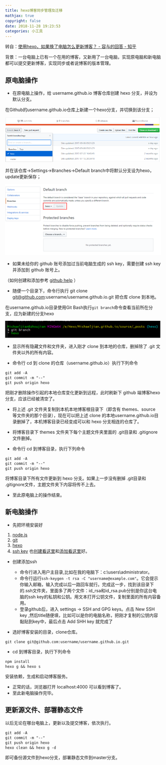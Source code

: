 ```yaml
---
title: hexo博客同步管理及迁移
mathjax: true
copyright: false
date: 2018-11-28 19:23:53
categories: 小工具
---
```


转自：[使用hexo，如果换了电脑怎么更新博客？ - 容与的回答 - 知乎](https://www.zhihu.com/question/21193762/answer/369050999)


背景：一台电脑上已有一个在用的博客，又新用了一台电脑，实现原电脑和新电脑都可以提交更新博客，实现同步或者说博客的版本管理。


## 原电脑操作

- 在原电脑上操作，给 username.github.io 博客仓库创建 hexo 分支，并设为默认分支。

在Github的username.github.io仓库上新建一个hexo分支，并切换到该分支；

![1](/posts_res/2018-11-28-hexo博客同步管理及迁移/1.jpg)

并在该仓库->Settings->Branches->Default branch中将默认分支设为hexo，update更新保存；

![2](/posts_res/2018-11-28-hexo博客同步管理及迁移/2.jpg)

- 如果未给你的 github 账号添加过当前电脑生成的 ssh key，需要创建 ssh key 并添加到 github 账号上。

（如何创建和添加参考 [github help](https://link.zhihu.com/?target=https%3A//help.github.com/articles/connecting-to-github-with-ssh/) ）

- 随便一个目录下，命令行执行 git clone git@github.com:username/username.github.io.git 把仓库 clone 到本地。

在username.github.io目录使用Git Bash执行``git branch``命令查看当前所在分支，应为新建的分支hexo

![3](/posts_res/2018-11-28-hexo博客同步管理及迁移/3.jpg)

- 显示所有隐藏文件和文件夹，进入刚才 clone 到本地的仓库，删掉除了 .git 文件夹以外的所有内容。

- 命令行 cd 到 clone 的仓库（username.github.io）执行下列命令

```
git add -A
git commit -m "--"
git push origin hexo
```

把刚才删除操作引起的本地仓库变化更新到远程，此时刷新下 github 端博客hexo分支，应该已经被清空了。

- 将上述 .git 文件夹复制到本机本地博客根目录下（即含有 themes、source 等文件夹的那个目录），现在可以把上述 clone 的本地username.github.io目录删掉了，本机博客目录已经变成可以和 hexo 分支相连的仓库了。

- 将博客目录下 themes 文件夹下每个主题文件夹里面的 .git目录和 .gitignore文件删掉。 

- 命令行 cd 到博客目录，执行下列命令

```
git add -A
git commit -m "--"
git push origin hexo
```

将博客目录下所有文件更新到 hexo 分支。如果上一步没有删掉 .git目录和 .gitignore文件，主题文件夹下内容将传不上去。

- 至此原电脑上的操作结束。


## 新电脑操作

- 先把环境安装好

1. [node.js](https://nodejs.org/zh-cn/)
2. [git](https://git-scm.com/downloads)
3. [hexo](https://hexo.io/zh-cn/docs/setup)
4. [ssh key]() 也[创建看这里](https://www.jianshu.com/p/fceaf373d797)和[添加看这里](https://github.com/settings/developers)好。

- 创建添加ssh

    - 命令行进入用户主目录,比如在我的电脑下：c:\users\administrator。
    - 命令行运行`ssh-keygen -t rsa -C "username@example.com"`。它会提示你输入邮箱，输入完成以后一路回车就行。完成这一步，找到该目录下的.ssh文件夹，里面多了两个文件：id_rsa和id_rsa.pub分别是你这台电脑的ssh key的私钥和公钥。用文本打开公钥文件，复制里面的所有内容备用。
    - 登录github后，进入 settings -> SSH and GPG keys。点击 New SSH key ,然后title随便填，比如可以是你的电脑名称，把刚才复制的公钥内容黏贴到key中，最后点击 Add SHH key 就完成了

- 选好博客安装的目录，clone仓库。

```
git clone git@github.com:username/username.github.io.git
```

- cd 到博客目录，执行下列命令

```
npm install
hexo g && hexo s
```

安装依赖，生成和启动博客服务。

- 正常的话，浏览器打开 localhost:4000 可以看到博客了。
- 至此新电脑操作完毕。


## 更新源文件、部署静态文件

以后无论在哪台电脑上，更新以及提交博客，依次执行。

```
git add -A
git commit -m "--"
git push origin hexo
hexo clean && hexo g -d
```

即可备份源文件到hexo分支，部署静态文件到master分支。


